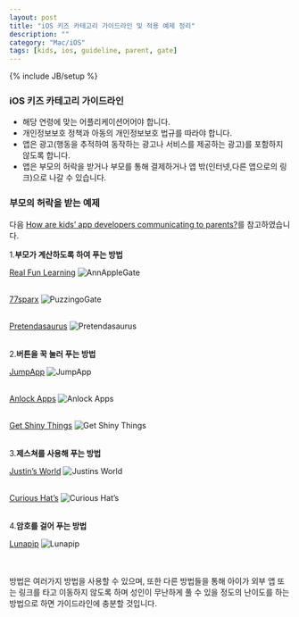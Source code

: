 ```yaml
---
layout: post
title: "iOS 키즈 카테고리 가이드라인 및 적용 예제 정리"
description: ""
category: "Mac/iOS"
tags: [kids, ios, guideline, parent, gate]
---
```

{% include JB/setup %}

### iOS 키즈 카테고리 가이드라인

- 해당 연령에 맞는 어플리케이션어어야 합니다.
- 개인정보보호 정책과 아동의 개인정보보호 법규를 따라야 합니다.
- 앱은 광고(행동을 추적하여 동작하는 광고나 서비스를 제공하는 광고)를 포함하지 않도록 합니다.
- 앱은 부모의 허락을 받거나 부모를 통해 결제하거나 앱 밖(인터넷,다른 앱으로의 링크)으로 나갈 수 있습니다.

### 부모의 허락을 받는 예제

다음 [How are kids’ app developers communicating to parents?](http://blog.momswithapps.com/2013/08/20/how-are-kids-app-developers-communicating-to-parents/)를 참고하였습니다.

1.**부모가 계산하도록 하여 푸는 방법**

[Real Fun Learning](http://www.anniespickingapples.com/)
![AnnAppleGate](http://blog.momswithapps.com/wp-content/uploads/2013/08/AnnAppleGate.jpg)<br /><br />

[77sparx](http://www.77sparx.com/)
![PuzzingoGate](http://blog.momswithapps.com/wp-content/uploads/2013/08/PuzzingoGate.jpg)<br /><br />
    
[Pretendasaurus](http://pretendasaurus.com/)
![Pretendasaurus](http://blog.momswithapps.com/wp-content/uploads/2013/08/pretendasaurus-parentgate.png)<br /><br />
    
2.**버튼을 꾹 눌러 푸는 방법**

[JumpApp](http://jumpapp.eu/)
![JumpApp](http://blog.momswithapps.com/wp-content/uploads/2013/08/Untitleddrawing.jpg)<br /><br />

[Anlock Apps](http://anlock.com/)
![Anlock Apps](http://blog.momswithapps.com/wp-content/uploads/2013/08/iOS-Simulator-Screen-shot-Sep-3-2013-12.14.59-AM.png)<br /><br />

[Get Shiny Things](http://www.getshinythings.com/)
![Get Shiny Things](http://blog.momswithapps.com/wp-content/uploads/2013/08/1236628_10151880289229402_765609923_n.jpg)<br /><br />
    
3.**제스쳐를 사용해 푸는 방법**

[Justin’s World](http://www.enterjustinsworld.com/)
![Justins World](http://blog.momswithapps.com/wp-content/uploads/2013/08/photo.png)<br /><br />

[Curious Hat’s](http://www.curioushat.com/)
![Curious Hat’s](http://blog.momswithapps.com/wp-content/uploads/2013/08/Untitleddrawing1.jpg)<br /><br />

4.**암호를 걸어 푸는 방법**

[Lunapip](http://www.lunapip.com/)
![Lunapip](http://blog.momswithapps.com/wp-content/uploads/2013/08/krc3_2_passcode.png)<br /><br />

<br/>
방법은 여러가지 방법을 사용할 수 있으며, 또한 다른 방법들을 통해 아이가 외부 앱 또는 링크를 타고 이동하지 않도록 하며 성인이 무난하게 풀 수 있을 정도의 난이도를 하는 방법으로 하면 가이드라인에 충분할 것입니다.

